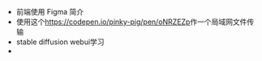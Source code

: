 - 前端使用 Figma 简介
- 使用这个<https://codepen.io/pinky-pig/pen/oNRZEZp>作一个局域网文件传输
- stable diffusion webui学习
- 